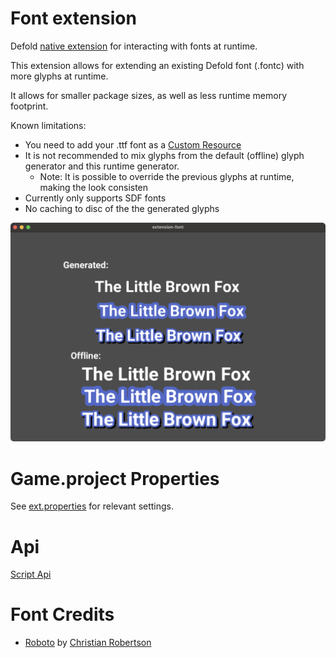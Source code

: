 # Font extension

Defold [native extension](https://defold.com/manuals/extensions/) for interacting with fonts at runtime.

This extension allows for extending an existing Defold font (.fontc) with more glyphs at runtime.

It allows for smaller package sizes, as well as less runtime memory footprint.

Known limitations:
* You need to add your .ttf font as a [Custom Resource](https://defold.com/manuals/project-settings/#custom-resources)
* It is not recommended to mix glyphs from the default (offline) glyph generator and this runtime generator.
    * Note: It is possible to override the previous glyphs at runtime, making the look consisten
* Currently only supports SDF fonts
* No caching to disc of the the generated glyphs

![](./example.png)

# Game.project Properties

See [ext.properties](./fontgen/ext.properties) for relevant settings.

# Api

[Script Api](./fontgen/fontgen.script_api)


# Font Credits

* [Roboto](https://fonts.google.com/specimen/Roboto) by [Christian Robertson](https://fonts.google.com/?query=Christian+Robertson)

